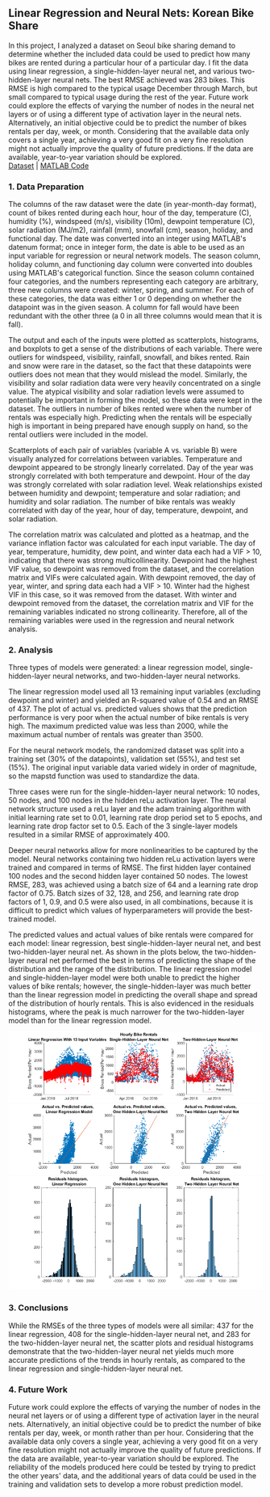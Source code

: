 ## Linear Regression and Neural Nets: Korean Bike Share

In this project, I analyzed a dataset on Seoul bike sharing demand to determine whether the included data could be used to predict how many bikes are rented during a particular hour of a particular day.  I fit the data using linear regression, a single-hidden-layer neural net, and various two-hidden-layer neural nets.  The best RMSE achieved was 283 bikes.  This RMSE is high compared to the typical usage December through March, but small compared to typical usage during the rest of the year.  Future work could explore the effects of varying the number of nodes in the neural net layers or of using a different type of activation layer in the neural nets.  Alternatively, an initial objective could be to predict the number of bikes rentals per day, week, or month.  Considering that the available data only covers a single year, achieving a very good fit on a very fine resolution might not actually improve the quality of future predictions.  If the data are available, year-to-year variation should be explored.  
[Dataset](https://archive.ics.uci.edu/ml/datasets/Seoul+Bike+Sharing+Demand) | [MATLAB Code](LinRegAndNN_KoreanBikeshare.pdf)


### 1. Data Preparation

The columns of the raw dataset were the date (in year-month-day format), count of bikes rented during each hour, hour of the day, temperature (C), humidity (%), windspeed (m/s), visibility (10m), dewpoint temperature (C), solar radiation (MJ/m2), rainfall (mm), snowfall (cm), season, holiday, and functional day.  The date was converted into an integer using MATLAB's datenum format; once in integer form, the date is able to be used as an input variable for regression or neural network models.  The season column, holiday column, and functioning day column were converted into doubles using MATLAB's categorical function.  Since the season column contained four categories, and the numbers representing each category are arbitrary, three new columns were created: winter, spring, and summer.  For each of these categories, the data was either 1 or 0 depending on whether the datapoint was in the given season.  A column for fall would have been redundant with the other three (a 0 in all three columns would mean that it is fall). 
  
The output and each of the inputs were plotted as scatterplots, histograms, and boxplots to get a sense of the distributions of each variable.  There were outliers for windspeed, visibility, rainfall, snowfall, and bikes rented.  Rain and snow were rare in the dataset, so the fact that these datapoints were outliers does not mean that they would mislead the model.  Similarly, the visibility and solar radiation data were very heavily concentrated on a single value.  The atypical visibility and solar radiation levels were assumed to potentially be important in forming the model, so these data were kept in the dataset.  The outliers in number of bikes rented were when the number of rentals was especially high.  Predicting when the rentals will be especially high is important in being prepared have enough supply on hand, so the rental outliers were included in the model.  
  
Scatterplots of each pair of variables (variable A vs. variable B) were visually analyzed for correlations between variables.  Temperature and dewpoint appeared to be strongly linearly correlated.  Day of the year was strongly correlated with both temperature and dewpoint.  Hour of the day was strongly correlated with solar radiation level.  Weak relationships existed between humidity and dewpoint; temperature and solar radiation; and humidity and solar radiation.  The number of bike rentals was weakly correlated with day of the year, hour of day, temperature, dewpoint, and solar radiation.  
  
The correlation matrix was calculated and plotted as a heatmap, and the variance inflation factor was calculated for each input variable.  The day of year, temperature, humidity, dew point, and winter data each had a VIF > 10, indicating that there was strong multicollinearity.  Dewpoint had the highest VIF value, so dewpoint was removed from the dataset, and the correlation matrix and VIFs were calculated again.  With dewpoint removed, the day of year, winter, and spring data each had a VIF > 10.  Winter had the highest VIF in this case, so it was removed from the dataset.  With winter and dewpoint removed from the dataset, the correlation matrix and VIF for the remaining variables indicated no strong collinearity.  Therefore, all of the remaining variables were used in the regression and neural network analysis.  


### 2. Analysis

Three types of models were generated: a linear regression model, single-hidden-layer neural networks, and two-hidden-layer neural networks.  
  
The linear regression model used all 13 remaining input variables (excluding dewpoint and winter) and yielded an R-squared value of 0.54 and an RMSE of 437.  The plot of actual vs. predicted values shows that the prediction performance is very poor when the actual number of bike rentals is very high.  The maximum predicted value was less than 2000, while the maximum actual number of rentals was greater than 3500.    
  
For the neural network models, the randomized dataset was split into a training set (30% of the datapoints), validation set (55%), and test set (15%).  The original input variable data varied widely in order of magnitude, so the mapstd function was used to standardize the data.  
  
Three cases were run for the single-hidden-layer neural network: 10 nodes, 50 nodes, and 100 nodes in the hidden reLu activation layer.  The neural network structure used a reLu layer and the adam training algorithm with initial learning rate set to 0.01, learning rate drop period set to 5 epochs, and learning rate drop factor set to 0.5.  Each of the 3 single-layer models resulted in a similar RMSE of approximately 400.  
  
Deeper neural networks allow for more nonlinearities to be captured by the model.  Neural networks containing two hidden reLu activation layers were trained and compared in terms of RMSE.  The first hidden layer contained 100 nodes and the second hidden layer contained 50 nodes.  The lowest RMSE, 283, was achieved using a batch size of 64 and a learning rate drop factor of 0.75.  Batch sizes of 32, 128, and 256, and learning rate drop factors of 1, 0.9, and 0.5 were also used, in all combinations, because it is difficult to predict which values of hyperparameters will provide the best-trained model.  
  
The predicted values and actual values of bike rentals were compared for each model: linear regression, best single-hidden-layer neural net, and best two-hidden-layer neural net.  As shown in the plots below, the two-hidden-layer neural net performed the best in terms of predicting the shape of the distribution and the range of the distribution.  The linear regression model and single-hidden-layer model were both unable to predict the higher values of bike rentals; however, the single-hidden-layer was much better than the linear regression model in predicting the overall shape and spread of the distribution of hourly rentals.  This is also evidenced in the residuals histograms, where the peak is much narrower for the two-hidden-layer model than for the linear regression model.
  
<img src="images/bike3models_actualandpredicted.png?raw=true"/>  

<img src="images/bike3models_actualvspredicted.png?raw=true"/>  

<img src="images/bike3models_residuals.png?raw=true"/>



### 3. Conclusions

While the RMSEs of the three types of models were all similar: 437 for the linear regression, 408 for the single-hidden-layer neural net, and 283 for the two-hidden-layer neural net, the scatter plots and residual histograms demonstrate that the two-hidden-layer neural net yields much more accurate predictions of the trends in hourly rentals, as compared to the linear regression and single-hidden-layer neural net.  


### 4. Future Work

Future work could explore the effects of varying the number of nodes in the neural net layers or of using a different type of activation layer in the neural nets.  Alternatively, an initial objective could be to predict the number of bike rentals per day, week, or month rather than per hour.  Considering that the available data only covers a single year, achieving a very good fit on a very fine resolution might not actually improve the quality of future predictions.  If the data are available, year-to-year variation should be explored.  The reliability of the models produced here could be tested by trying to predict the other years' data, and the additional years of data could be used in the training and validation sets to develop a more robust prediction model.  
